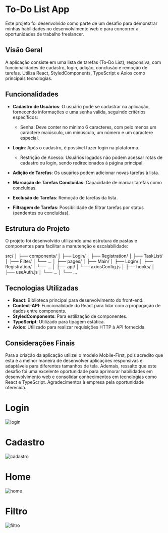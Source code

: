 # To-Do List App

Este projeto foi desenvolvido como parte de um desafio para demonstrar minhas habilidades no desenvolvimento web e para concorrer a oportunidades de trabalho freelancer.

## Visão Geral

A aplicação consiste em uma lista de tarefas (To-Do List), responsiva, com funcionalidades de cadastro, login, adição, conclusão e remoção de tarefas. Utiliza React, StyledComponents, TypeScript e Axios como principais tecnologias.

## Funcionalidades

- **Cadastro de Usuários**: O usuário pode se cadastrar na aplicação, fornecendo informações e uma senha válida, seguindo critérios específicos:
  - Senha: Deve conter no mínimo 6 caracteres, com pelo menos um caractere maiúsculo, um minúsculo, um número e um caractere especial.

- **Login**: Após o cadastro, é possível fazer login na plataforma.
  - Restrição de Acesso: Usuários logados não podem acessar rotas de cadastro ou login, sendo redirecionados à página principal.

- **Adição de Tarefas**: Os usuários podem adicionar novas tarefas à lista.

- **Marcação de Tarefas Concluídas**: Capacidade de marcar tarefas como concluídas.

- **Exclusão de Tarefas**: Remoção de tarefas da lista.

- **Filtragem de Tarefas**: Possibilidade de filtrar tarefas por status (pendentes ou concluídas).

## Estrutura do Projeto

O projeto foi desenvolvido utilizando uma estrutura de pastas e componentes para facilitar a manutenção e escalabilidade:

src/
│
├── components/
│   ├── Login/
│   ├── Registration/
│   ├── TaskList/
│   ├── Filter/
│   └── ...
│
├── pages/
│   ├── Main/
│   ├── Login/
│   ├── Registration/
│   └── ...
│
├── api/
│   └── axiosConfig.js
│
├── hooks/
│   ├── useAuth.js
│   └── ...
│
└── ...


## Tecnologias Utilizadas

- **React**: Biblioteca principal para desenvolvimento do front-end.
- **Context-API**:  Funcionalidade do React para lidar com a propagação de dados entre components.
- **StyledComponents**: Para estilização de componentes.
- **TypeScript**: Utilizado para tipagem estática.
- **Axios**: Utilizado para realizar requisições HTTP à API fornecida.

## Considerações Finais

Para a criação da aplicação utilizei o modelo Mobile-First, pois acredito que esta é a melhor maneira de desenvolver aplicações responsivas e adaptáveis para diferentes tamanhos de tela. 
Ademais, ressalto que este desafio foi uma excelente oportunidade para aprimorar habilidades em desenvolvimento web e consolidar conhecimentos em tecnologias como React e TypeScript. Agradecimentos à empresa pela oportunidade oferecida.

# Login
![login](https://github.com/FWalterDias/Portfolio/assets/100762742/9e8e9d83-808f-4bb9-8ac7-acbaca262d05) 

# Cadastro
![cadastro](https://github.com/FWalterDias/Portfolio/assets/100762742/e77eeac4-0a82-4a55-b83b-ba68d3a8d802)

# Home
![home](https://github.com/FWalterDias/Portfolio/assets/100762742/4f9d40cd-d074-4547-af95-44e30cc65b68)

# Filtro
![filtro](https://github.com/FWalterDias/Portfolio/assets/100762742/cc4eddbc-8bf0-4fc8-8d3a-4d7e88af3aa9)
